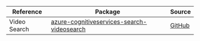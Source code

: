| Reference | Package | Source |
|---|---|---|
|Video Search|[azure-cognitiveservices-search-videosearch](https://pypi.org/project/azure-cognitiveservices-search-videosearch)|[GitHub](https://github.com/Azure/azure-sdk-for-python/blob/main/)|
